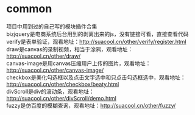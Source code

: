 # common
项目中用到过的自己写的模块插件合集<br>
bizjquery是电商系统后台用到的剥离出来的js，没有链接可看，直接查看代码<br>
verify是表单验证，观看地址：<a href="http://suacool.cn/other/verify/register.html" target=
"_blank">http://suacool.cn/other/verify/register.html</a><br>
draw是canvas的录制视频，相当于涂鸦，观看地址：<a href="http://suacool.cn/other/draw/" target=
"_blank">http://suacool.cn/other/draw/</a><br>
canvas-image是用canvas压缩用户上传的图片，观看地址：<a href="http://suacool.cn/other/canvas-image/" target=
"_blank">http://suacool.cn/other/canvas-image/</a><br>
checkbox是美化勾选框以及点击文字选中和只点击勾选框选中，观看地址：<a href="http://suacool.cn/other/checkbox/beaty.html" target=
"_blank">http://suacool.cn/other/checkbox/beaty.html</a><br>
divScroll是div的滚动条，观看地址：<a href="http://suacool.cn/other/divScroll/demo.html" target=
"_blank">http://suacool.cn/other/divScroll/demo.html</a><br>
fuzzy是仿百度的模糊查询，观看地址：<a href="http://suacool.cn/other/fuzzy/" target=
"_blank">http://suacool.cn/other/fuzzy/</a><br>

